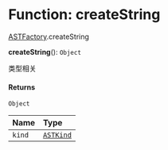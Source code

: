 # Function: createString

[ASTFactory](/auto-docs/editor/modules/ASTFactory.md).createString

**createString**(): `Object`

类型相关

#### Returns

`Object`

| Name | Type |
| :------ | :------ |
| `kind` | [`ASTKind`](/auto-docs/editor/enums/ASTKind.md) |
